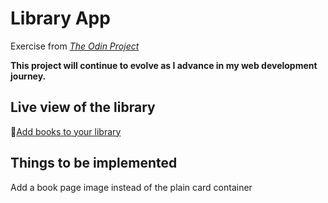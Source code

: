 # Library App
Exercise from [_The Odin Project_](https://www.theodinproject.com/lessons/node-path-javascript-library)

**This project will continue to evolve as I advance in my web development journey.**

## Live view of the library

🔗[Add books to your library](https://raw.githack.com/Francois-T9/library-app/main/index.html)

## Things to be implemented
Add a book page image instead of the plain card container

